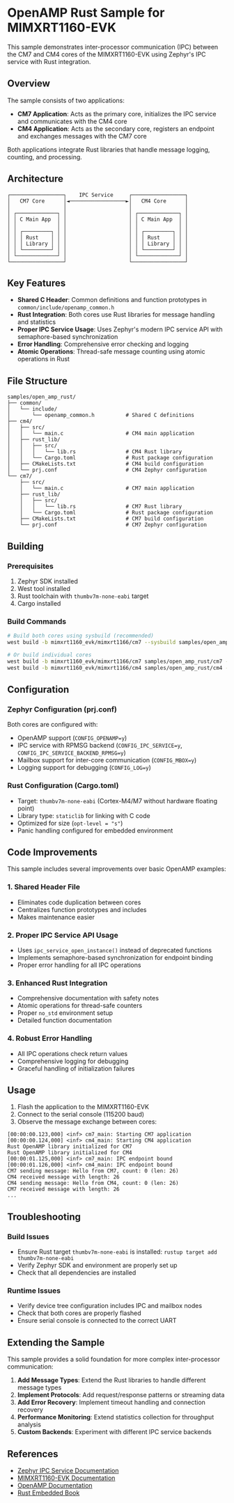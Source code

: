 # OpenAMP Rust Sample for MIMXRT1160-EVK

This sample demonstrates inter-processor communication (IPC) between the CM7 and CM4 cores of the MIMXRT1160-EVK using Zephyr's IPC service with Rust integration.

## Overview

The sample consists of two applications:
- **CM7 Application**: Acts as the primary core, initializes the IPC service and communicates with the CM4 core
- **CM4 Application**: Acts as the secondary core, registers an endpoint and exchanges messages with the CM7 core

Both applications integrate Rust libraries that handle message logging, counting, and processing.

## Architecture

```
┌─────────────────┐    IPC Service     ┌─────────────────┐
│   CM7 Core      │◄──────────────────►│   CM4 Core      │
│                 │                    │                 │
│ ┌─────────────┐ │                    │ ┌─────────────┐ │
│ │ C Main App  │ │                    │ │ C Main App  │ │
│ │             │ │                    │ │             │ │
│ │ ┌─────────┐ │ │                    │ │ ┌─────────┐ │ │
│ │ │ Rust    │ │ │                    │ │ │ Rust    │ │ │
│ │ │ Library │ │ │                    │ │ │ Library │ │ │
│ │ └─────────┘ │ │                    │ │ └─────────┘ │ │
│ └─────────────┘ │                    │ └─────────────┘ │
└─────────────────┘                    └─────────────────┘
```

## Key Features

- **Shared C Header**: Common definitions and function prototypes in `common/include/openamp_common.h`
- **Rust Integration**: Both cores use Rust libraries for message handling and statistics
- **Proper IPC Service Usage**: Uses Zephyr's modern IPC service API with semaphore-based synchronization
- **Error Handling**: Comprehensive error checking and logging
- **Atomic Operations**: Thread-safe message counting using atomic operations in Rust

## File Structure

```
samples/open_amp_rust/
├── common/
│   └── include/
│       └── openamp_common.h          # Shared C definitions
├── cm4/
│   ├── src/
│   │   └── main.c                    # CM4 main application
│   ├── rust_lib/
│   │   ├── src/
│   │   │   └── lib.rs                # CM4 Rust library
│   │   └── Cargo.toml                # Rust package configuration
│   ├── CMakeLists.txt                # CM4 build configuration
│   └── prj.conf                      # CM4 Zephyr configuration
└── cm7/
    ├── src/
    │   └── main.c                    # CM7 main application
    ├── rust_lib/
    │   ├── src/
    │   │   └── lib.rs                # CM7 Rust library
    │   └── Cargo.toml                # Rust package configuration
    ├── CMakeLists.txt                # CM7 build configuration
    └── prj.conf                      # CM7 Zephyr configuration
```

## Building

### Prerequisites

1. Zephyr SDK installed
2. West tool installed
3. Rust toolchain with `thumbv7m-none-eabi` target
4. Cargo installed

### Build Commands

```bash
# Build both cores using sysbuild (recommended)
west build -b mimxrt1160_evk/mimxrt1166/cm7 --sysbuild samples/open_amp_rust -p always

# Or build individual cores
west build -b mimxrt1160_evk/mimxrt1166/cm7 samples/open_amp_rust/cm7 -p always
west build -b mimxrt1160_evk/mimxrt1166/cm4 samples/open_amp_rust/cm4 -p always
```

## Configuration

### Zephyr Configuration (prj.conf)

Both cores are configured with:
- OpenAMP support (`CONFIG_OPENAMP=y`)
- IPC service with RPMSG backend (`CONFIG_IPC_SERVICE=y`, `CONFIG_IPC_SERVICE_BACKEND_RPMSG=y`)
- Mailbox support for inter-core communication (`CONFIG_MBOX=y`)
- Logging support for debugging (`CONFIG_LOG=y`)

### Rust Configuration (Cargo.toml)

- Target: `thumbv7m-none-eabi` (Cortex-M4/M7 without hardware floating point)
- Library type: `staticlib` for linking with C code
- Optimized for size (`opt-level = "s"`)
- Panic handling configured for embedded environment

## Code Improvements

This sample includes several improvements over basic OpenAMP examples:

### 1. Shared Header File
- Eliminates code duplication between cores
- Centralizes function prototypes and includes
- Makes maintenance easier

### 2. Proper IPC Service API Usage
- Uses `ipc_service_open_instance()` instead of deprecated functions
- Implements semaphore-based synchronization for endpoint binding
- Proper error handling for all IPC operations

### 3. Enhanced Rust Integration
- Comprehensive documentation with safety notes
- Atomic operations for thread-safe counters
- Proper `no_std` environment setup
- Detailed function documentation

### 4. Robust Error Handling
- All IPC operations check return values
- Comprehensive logging for debugging
- Graceful handling of initialization failures

## Usage

1. Flash the application to the MIMXRT1160-EVK
2. Connect to the serial console (115200 baud)
3. Observe the message exchange between cores:

```
[00:00:00.123,000] <inf> cm7_main: Starting CM7 application
[00:00:00.124,000] <inf> cm4_main: Starting CM4 application
Rust OpenAMP library initialized for CM7
Rust OpenAMP library initialized for CM4
[00:00:01.125,000] <inf> cm7_main: IPC endpoint bound
[00:00:01.126,000] <inf> cm4_main: IPC endpoint bound
CM7 sending message: Hello from CM7, count: 0 (len: 26)
CM4 received message with length: 26
CM4 sending message: Hello from CM4, count: 0 (len: 26)
CM7 received message with length: 26
...
```

## Troubleshooting

### Build Issues
- Ensure Rust target `thumbv7m-none-eabi` is installed: `rustup target add thumbv7m-none-eabi`
- Verify Zephyr SDK and environment are properly set up
- Check that all dependencies are installed

### Runtime Issues
- Verify device tree configuration includes IPC and mailbox nodes
- Check that both cores are properly flashed
- Ensure serial console is connected to the correct UART

## Extending the Sample

This sample provides a solid foundation for more complex inter-processor communication:

1. **Add Message Types**: Extend the Rust libraries to handle different message types
2. **Implement Protocols**: Add request/response patterns or streaming data
3. **Add Error Recovery**: Implement timeout handling and connection recovery
4. **Performance Monitoring**: Extend statistics collection for throughput analysis
5. **Custom Backends**: Experiment with different IPC service backends

## References

- [Zephyr IPC Service Documentation](https://docs.zephyrproject.org/latest/services/ipc/index.html)
- [MIMXRT1160-EVK Documentation](https://docs.zephyrproject.org/latest/boards/nxp/mimxrt1160_evk/doc/index.html)
- [OpenAMP Documentation](https://openamp.readthedocs.io/)
- [Rust Embedded Book](https://docs.rust-embedded.org/book/)